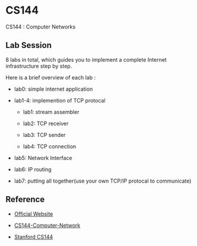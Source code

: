 # CS144

CS144 : Computer Networks

## Lab Session

8 labs in total, which guides you to implement a complete Internet infrastructure step by step. 

Here is a brief overview of each lab :

+ lab0: simple internet application

+ lab1-4: implemention of TCP protocal
  
  + lab1: stream assembler

  + lab2: TCP receiver

  + lab3: TCP sender

  + lab4: TCP connection

+ lab5: Network Interface

+ lab6: IP routing

+ lab7: putting all together(use your own TCP/IP protocal to communicate)

## Reference

+ [Official Website](https://cs144.github.io/)
+ [
CS144-Computer-Network](https://github.com/PKUFlyingPig/CS144-Computer-Network)

+ [Stanford CS144](https://csdiy.wiki/%E8%AE%A1%E7%AE%97%E6%9C%BA%E7%BD%91%E7%BB%9C/CS144/)
